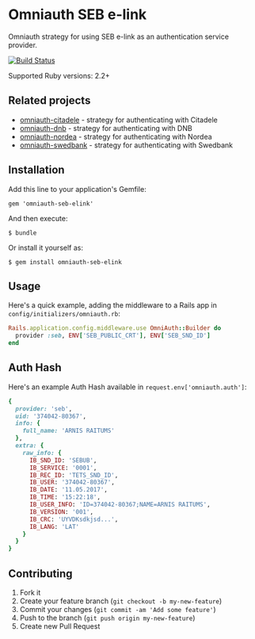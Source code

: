 # Omniauth SEB e-link

Omniauth strategy for using SEB e-link as an authentication service provider.

[![Build Status](https://travis-ci.org/mak-it/omniauth-seb-elink.svg?branch=master)](https://travis-ci.org/mak-it/omniauth-seb-elink)

Supported Ruby versions: 2.2+

## Related projects
- [omniauth-citadele](https://github.com/mak-it/omniauth-citadele) - strategy for authenticating with Citadele
- [omniauth-dnb](https://github.com/mak-it/omniauth-dnb) - strategy for authenticating with DNB
- [omniauth-nordea](https://github.com/mak-it/omniauth-nordea) - strategy for authenticating with Nordea
- [omniauth-swedbank](https://github.com/mak-it/omniauth-swedbank) - strategy for authenticating with Swedbank

## Installation

Add this line to your application's Gemfile:

    gem 'omniauth-seb-elink'

And then execute:

    $ bundle

Or install it yourself as:

    $ gem install omniauth-seb-elink

## Usage

Here's a quick example, adding the middleware to a Rails app
in `config/initializers/omniauth.rb`:

```ruby
Rails.application.config.middleware.use OmniAuth::Builder do
  provider :seb, ENV['SEB_PUBLIC_CRT'], ENV['SEB_SND_ID']
end
```

## Auth Hash

Here's an example Auth Hash available in `request.env['omniauth.auth']`:

```ruby
{
  provider: 'seb',
  uid: '374042-80367',
  info: {
    full_name: 'ARNIS RAITUMS'
  },
  extra: {
    raw_info: {
      IB_SND_ID: 'SEBUB',
      IB_SERVICE: '0001',
      IB_REC_ID: 'TETS_SND_ID',
      IB_USER: '374042-80367',
      IB_DATE: '11.05.2017',
      IB_TIME: '15:22:18',
      IB_USER_INFO: 'ID=374042-80367;NAME=ARNIS RAITUMS',
      IB_VERSION: '001',
      IB_CRC: 'UYVDKsdkjsd...',
      IB_LANG: 'LAT'
    }
  }
}
```

## Contributing

1. Fork it
2. Create your feature branch (`git checkout -b my-new-feature`)
3. Commit your changes (`git commit -am 'Add some feature'`)
4. Push to the branch (`git push origin my-new-feature`)
5. Create new Pull Request
